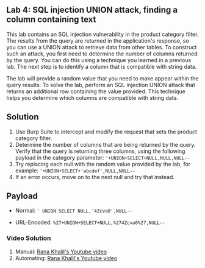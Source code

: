 ## Lab 4: SQL injection UNION attack, finding a column containing text

This lab contains an SQL injection vulnerability in the product category filter. The results from the query are returned in the application's response, so you can use a UNION attack to retrieve data from other tables. To construct such an attack, you first need to determine the number of columns returned by the query. You can do this using a technique you learned in a previous lab. The next step is to identify a column that is compatible with string data.

The lab will provide a random value that you need to make appear within the query results. To solve the lab, perform an SQL injection UNION attack that returns an additional row containing the value provided. This technique helps you determine which columns are compatible with string data.
## Solution
1. Use Burp Suite to intercept and modify the request that sets the product category filter.
2. Determine the number of columns that are being returned by the query. Verify that the query is returning three columns, using the following payload in the category parameter: ```'+UNION+SELECT+NULL,NULL,NULL--```
3. Try replacing each null with the random value provided by the lab, for example: ```'+UNION+SELECT+'abcdef',NULL,NULL--```
4. If an error occurs, move on to the next null and try that instead.

## Payload

- Normal: ```' UNION SELECT NULL,'4Zcva0',NULL--```

- URL-Encoded: ```%27+UNION+SELECT+NULL,%274Zcva0%27,NULL--```

### Video Solution
1. Manual: [Rana Khalil's Youtube video](https://youtu.be/SGBTC5D7DTs)
2. Automating: [Rana Khalil's Youtube video](https://www.youtube.com/watch?v=mQquf6AHgZ4&list=PLuyTk2_mYISLaZC4fVqDuW_hOk0dd5rlf&index=5)
